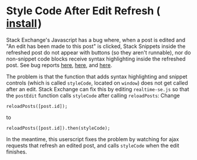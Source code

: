 # Style Code After Edit Refresh (&#8202;[install](https://github.com/CertainPerformance/Stack-Exchange-Userscripts/raw/master/Style-Code-After-Edit-Refresh/StackStyleCodeAfterEditRefresh.user.js)&#8202;)

Stack Exchange's Javascript has a bug where, when a post is edited and "An edit has been made to this post" is clicked, Stack Snippets inside the refreshed post do not appear with buttons (so they aren't runnable), nor do non-snippet code blocks receive syntax highlighting inside the refreshed post. See bug reports [here](https://meta.stackexchange.com/q/334625), [here](https://meta.stackoverflow.com/q/388534), and [here](https://meta.stackoverflow.com/q/392257).

The problem is that the function that adds syntax highlighting and snippet controls (which is called `styleCode`, located on `window`) does not get called after an edit. Stack Exchange can fix this by editing `realtime-se.js` so that the `postEdit` function calls `styleCode` after calling `reloadPosts`: Change

    reloadPosts([post.id]);

to

    reloadPosts([post.id]).then(styleCode);

In the meantime, this userscript fixes the problem by watching for ajax requests that refresh an edited post, and calls `styleCode` when the edit finishes.
